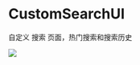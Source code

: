 # CustomSearchUI
自定义 搜索 页面，热门搜索和搜索历史

![](https://github.com/GorpelnChen/GPSearchDemo/blob/master/screenshot/GPSearchDemo.gif)

